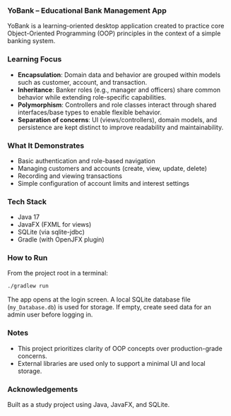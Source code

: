 ### YoBank – Educational Bank Management App

YoBank is a learning-oriented desktop application created to practice core Object-Oriented Programming (OOP) principles in the context of a simple banking system.

### Learning Focus
- **Encapsulation**: Domain data and behavior are grouped within models such as customer, account, and transaction.
- **Inheritance**: Banker roles (e.g., manager and officers) share common behavior while extending role-specific capabilities.
- **Polymorphism**: Controllers and role classes interact through shared interfaces/base types to enable flexible behavior.
- **Separation of concerns**: UI (views/controllers), domain models, and persistence are kept distinct to improve readability and maintainability.

### What It Demonstrates
- Basic authentication and role-based navigation
- Managing customers and accounts (create, view, update, delete)
- Recording and viewing transactions
- Simple configuration of account limits and interest settings

### Tech Stack
- Java 17
- JavaFX (FXML for views)
- SQLite (via sqlite-jdbc)
- Gradle (with OpenJFX plugin)

### How to Run
From the project root in a terminal:
```bash
./gradlew run
```
The app opens at the login screen. A local SQLite database file (`my_Database.db`) is used for storage. If empty, create seed data for an admin user before logging in.

### Notes
- This project prioritizes clarity of OOP concepts over production-grade concerns.
- External libraries are used only to support a minimal UI and local storage.

### Acknowledgements
Built as a study project using Java, JavaFX, and SQLite.